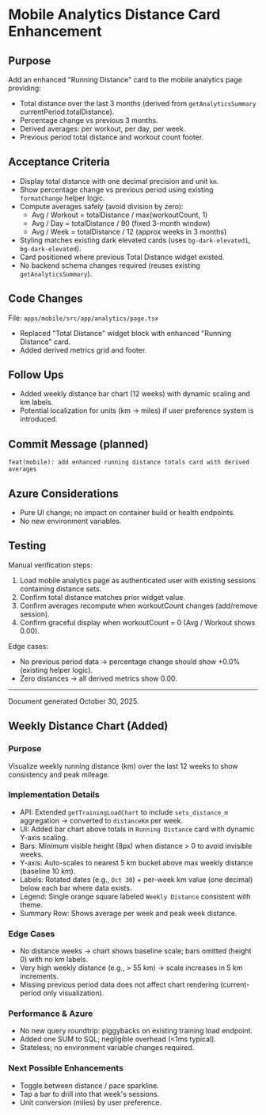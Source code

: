 # Mobile Analytics Distance Card Enhancement

## Purpose
Add an enhanced "Running Distance" card to the mobile analytics page providing:
- Total distance over the last 3 months (derived from `getAnalyticsSummary` currentPeriod.totalDistance).
- Percentage change vs previous 3 months.
- Derived averages: per workout, per day, per week.
- Previous period total distance and workout count footer.

## Acceptance Criteria
- Display total distance with one decimal precision and unit `km`.
- Show percentage change vs previous period using existing `formatChange` helper logic.
- Compute averages safely (avoid division by zero):
  - Avg / Workout = totalDistance / max(workoutCount, 1)
  - Avg / Day = totalDistance / 90 (fixed 3-month window)
  - Avg / Week = totalDistance / 12 (approx weeks in 3 months)
- Styling matches existing dark elevated cards (uses `bg-dark-elevated1`, `bg-dark-elevated`).
- Card positioned where previous Total Distance widget existed.
- No backend schema changes required (reuses existing `getAnalyticsSummary`).

## Code Changes
File: `apps/mobile/src/app/analytics/page.tsx`
- Replaced "Total Distance" widget block with enhanced "Running Distance" card.
- Added derived metrics grid and footer.

## Follow Ups
- Added weekly distance bar chart (12 weeks) with dynamic scaling and km labels.
- Potential localization for units (km → miles) if user preference system is introduced.

## Commit Message (planned)
```
feat(mobile): add enhanced running distance totals card with derived averages
```

## Azure Considerations
- Pure UI change; no impact on container build or health endpoints.
- No new environment variables.

## Testing
Manual verification steps:
1. Load mobile analytics page as authenticated user with existing sessions containing distance sets.
2. Confirm total distance matches prior widget value.
3. Confirm averages recompute when workoutCount changes (add/remove session).
4. Confirm graceful display when workoutCount = 0 (Avg / Workout shows 0.00).

Edge cases:
- No previous period data → percentage change should show +0.0% (existing helper logic).
- Zero distances → all derived metrics show 0.00.

---
Document generated October 30, 2025.

## Weekly Distance Chart (Added)

### Purpose
Visualize weekly running distance (km) over the last 12 weeks to show consistency and peak mileage.

### Implementation Details
- API: Extended `getTrainingLoadChart` to include `sets_distance_m` aggregation -> converted to `distanceKm` per week.
- UI: Added bar chart above totals in `Running Distance` card with dynamic Y-axis scaling.
- Bars: Minimum visible height (8px) when distance > 0 to avoid invisible weeks.
- Y-axis: Auto-scales to nearest 5 km bucket above max weekly distance (baseline 10 km).
- Labels: Rotated dates (e.g., `Oct 30`) + per-week km value (one decimal) below each bar where data exists.
- Legend: Single orange square labeled `Weekly Distance` consistent with theme.
- Summary Row: Shows average per week and peak week distance.

### Edge Cases
- No distance weeks → chart shows baseline scale; bars omitted (height 0) with no km labels.
- Very high weekly distance (e.g., > 55 km) → scale increases in 5 km increments.
- Missing previous period data does not affect chart rendering (current-period only visualization).

### Performance & Azure
- No new query roundtrip: piggybacks on existing training load endpoint.
- Added one SUM to SQL; negligible overhead (<1ms typical).
- Stateless; no environment variable changes required.

### Next Possible Enhancements
- Toggle between distance / pace sparkline.
- Tap a bar to drill into that week's sessions.
- Unit conversion (miles) by user preference.

